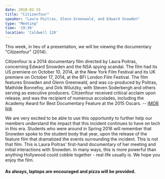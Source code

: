 ```yaml
---
date: 2018-02-15
title: "Citizenfour"
speaker: "Laura Poitras, Glenn Greenwald, and Edward Snowden"
type: "Meeting"
time: '19:30'
location: 'Caldwell 120'
---
```


This week, in lieu of a presentation, we will be viewing the documentary "Citizenfour" (2014).

Citizenfour is a 2014 documentary film directed by Laura Poitras, concerning Edward Snowden and the NSA spying scandal. The film had its US premiere on October 10, 2014, at the New York Film Festival and its UK premiere on October 17, 2014, at the BFI London Film Festival. The film features Snowden and Glenn Greenwald, and was co-produced by Poitras, Mathilde Bonnefoy, and Dirk Wilutzky, with Steven Soderbergh and others serving as executive producers. Citizenfour received critical acclaim upon release, and was the recipient of numerous accolades, including the Academy Award for Best Documentary Feature at the 2015 Oscars. -- [IMDB link](http://www.imdb.com/title/tt4044364/)

We are very excited to be able to use this opportunity to further help our members understand the impact that this incident continues to have on tech in this era. Students who were around in Spring 2016 will remember that Snowden spoke to the student body that year, upon the release of the feature film that dramatized the events surrounding the incident. This is not that film. This is Laura Poitras' first-hand documentary of her meeting and initial interactions with Snowden. In many ways, this is more powerful than anything Hollywood could cobble together - real life usually is. We hope you enjoy the film.

#### As always, laptops are encouraged and pizza will be provided.
